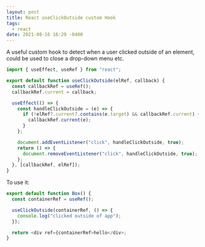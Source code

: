 ```yaml
---
layout: post
title: React useClickOutside custom Hook
tags:
  - react
date: 2021-08-16 16:29 -0400
---
```

A useful custom hook to detect when a user clicked outside of an element, could be used to close a drop-down menu etc.

```javascript
import { useEffect, useRef } from "react";

export default function useClickOutside(elRef, callback) {
  const callbackRef = useRef();
  callbackRef.current = callback;

  useEffect(() => {
    const handleClickOutside = (e) => {
      if (!elRef?.current?.contains(e.target) && callbackRef.current) {
        callbackRef.current(e);
      }
    };

    document.addEventListener("click", handleClickOutside, true);
    return () => {
      document.removeEventListener("click", handleClickOutside, true);
    };
  }, [callbackRef, elRef]);
}
```

To use it:

```javascript
export default function Box() {
  const containerRef = useRef();

  useClickOutside(containerRef, () => {
    console.log("clicked outside of app");
  });

  return <div ref={containerRef>hello</div>;
}
```